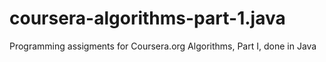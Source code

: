 coursera-algorithms-part-1.java
===============================

Programming assigments for Coursera.org Algorithms, Part I, done in Java
